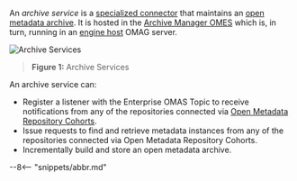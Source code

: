 <!-- SPDX-License-Identifier: CC-BY-4.0 -->
<!-- Copyright Contributors to the Egeria project 2020. -->

An *archive service* is a [specialized connector](./concepts/connector) that maintains an [open metadata archive](./concepts/open-metadata-archive). It is hosted in the [Archive Manager OMES](./services/omes/archive-manager/overview) which is, in turn, running in an [engine host](./concepts/engine-host) OMAG server.

![Archive Services](./connectors/archive/archive-service.svg)
> **Figure 1:** Archive Services

An archive service can:

- Register a listener with the Enterprise OMAS Topic to receive notifications from any of the repositories connected via [Open Metadata Repository Cohorts](./concepts/cohort-member).
- Issue requests to find and retrieve metadata instances from any of the repositories connected via Open Metadata Repository Cohorts.
- Incrementally build and store an open metadata archive.

--8<-- "snippets/abbr.md"

